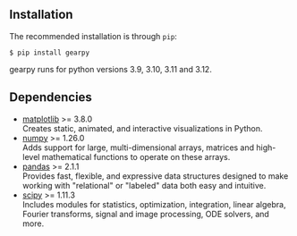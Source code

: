 ## Installation

The recommended installation is through `pip`:

```console
$ pip install gearpy
```

gearpy runs for python versions 3.9, 3.10, 3.11 and 3.12.

## Dependencies

- [matplotlib](https://matplotlib.org) >= 3.8.0  
  Creates static, animated, and interactive visualizations in Python.
- [numpy](https://numpy.org) >= 1.26.0  
  Adds support for large, multi-dimensional arrays, matrices and 
  high-level mathematical functions to operate on these arrays.
- [pandas](https://pandas.pydata.org) >= 2.1.1  
  Provides fast, flexible, and expressive data structures designed to 
  make working with "relational" or "labeled" data both easy and 
  intuitive. 
- [scipy](https://scipy.org) >= 1.11.3  
  Includes modules for statistics, optimization, integration, linear 
  algebra, Fourier transforms, signal and image processing, ODE solvers, 
  and more.
